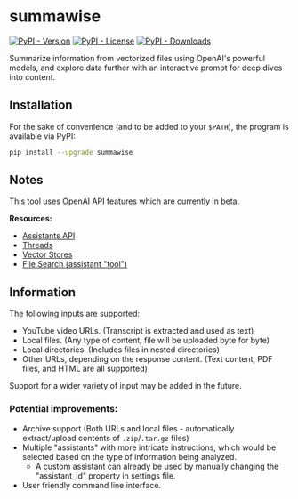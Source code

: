 # summawise

[![PyPI - Version](https://img.shields.io/pypi/v/summawise?color=00B4FF)](https://pypi.org/project/summawise/)
[![PyPI - License](https://img.shields.io/pypi/l/summawise)](https://github.com/ooojustin/summawise/blob/main/LICENSE)
[![PyPI - Downloads](https://img.shields.io/pypi/dm/summawise)](https://pypi.org/project/summawise/)

Summarize information from vectorized files using OpenAI's powerful models, and explore data further with an interactive prompt for deep dives into content.

## Installation

For the sake of convenience (and to be added to your `$PATH`), the program is available via PyPI:

```bash
pip install --upgrade summawise
```

## Notes

This tool uses OpenAI API features which are currently in beta.

**Resources:**

- [Assistants API](https://platform.openai.com/docs/assistants/overview)
- [Threads](https://platform.openai.com/docs/api-reference/threads)
- [Vector Stores](https://platform.openai.com/docs/api-reference/vector-stores)
- [File Search (assistant "tool")](https://platform.openai.com/docs/assistants/tools/file-search)

## Information

The following inputs are supported:

- YouTube video URLs. (Transcript is extracted and used as text)
- Local files. (Any type of content, file will be uploaded byte for byte)
- Local directories. (Includes files in nested directories)
- Other URLs, depending on the response content. (Text content, PDF files, and HTML are all supported)

Support for a wider variety of input may be added in the future.

### Potential improvements:

- Archive support (Both URLs and local files - automatically extract/upload contents of `.zip`/`.tar.gz` files)
- Multiple "assistants" with more intricate instructions, which would be selected based on the type of information being analyzed.
  - A custom assistant can already be used by manually changing the "assistant_id" property in settings file.
- User friendly command line interface.
